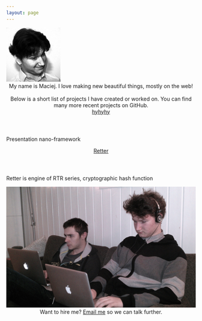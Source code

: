 ```yaml
---
layout: page
---
```


<img class="profile" src="/assets/images/profile.png" style="width:144px;" alt="Author's profile picture" />

<div style="text-align: center;">
	My name is Maciej. I love making new beautiful things, mostly on the web! 
	<br><br>
	Below is a short list of projects I have created or worked on. You can find many more recent projects on GitHub.
</div>

<main class="content post" role="main">
<article>
    <header><a href="https://github.com/MaciejCzyzewski/hyhyhy">hyhyhy</a></header>
    <p>Presentation nano-framework</p>
</article>
<article>
    <header><a href="https://github.com/MaciejCzyzewski/Retter">Retter</a></header>
    <p>Retter is engine of RTR series, cryptographic hash function</p>
</article>
</main>

<img src="/assets/images/work.jpg" />

<div style="text-align: center;">
	Want to hire me? <a href="mailto:maciejanthonyczyzewski@gmail.com">Email me</a> so we can talk further.
</div>